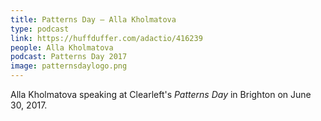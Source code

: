 ```yaml
---
title: Patterns Day – Alla Kholmatova
type: podcast
link: https://huffduffer.com/adactio/416239
people: Alla Kholmatova
podcast: Patterns Day 2017
image: patternsdaylogo.png
---
```


Alla Kholmatova speaking at Clearleft's _Patterns Day_ in Brighton on June 30, 2017.
